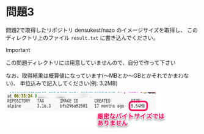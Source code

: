# 問題3

問題2で取得したリポジトリ densukest/nazo のイメージサイズを取得し、
このディレクトリ上のファイル `result.txt` に書き込んでください。


> [!IMPORTANT]
> この問題ディレクトリには用意していませんので、自分で作って下さい

なお、取得結果は概算値になっています(〜MBとか〜GBとかそれでかまわない)、
単位込みで記入してください(例: 3.2MB)

![出力例](/images/ex3-result.png)
